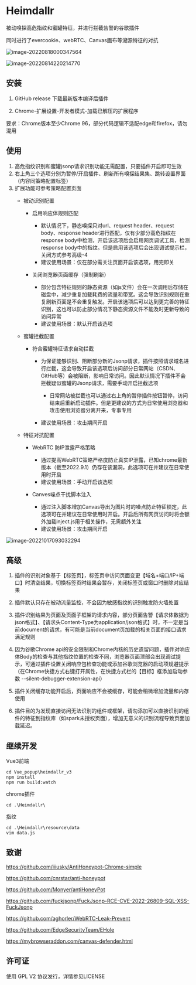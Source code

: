 # Heimdallr

被动嗅探高危指纹和蜜罐特征，并进行拦截告警的谷歌插件

同时进行了evercookie、webRTC、Canvas画布等溯源特征的对抗

![image-20220818000347564](README.assets/image-20220818000347564.png)

![image-20220814220214770](README.assets/image-20220814220214770.png)


## 安装

1. GitHub release 下载最新版本编译后插件

2. Chrome-扩展设置-开发者模式-加载已解压的扩展程序

要求：Chrome版本至少Chrome 96，部分代码逻辑不适配edge和firefox，请勿混用

## 使用

1. 高危指纹识别和蜜罐jsonp请求识别功能无需配置，只要插件开启即可生效
2. 右上角三个选项分别为暂停/开启插件、刷新所有嗅探结果集、跳转设置界面（内容同策略配置标签）
3. 扩展功能可参考策略配置页面
    - 被动识别配置
        - 启用响应体规则匹配
            - 默认情况下，静态嗅探只对url、request header、request body、response header进行匹配，仅有少部分高危指纹在response body中检测，开启该选项后会启用网页调试工具，检测response body中的指纹。但是启用该选项后会出现调试提示栏，关闭方式参考高级-4
            - 建议使用场景：仅在部分需关注页面开启该选项，用完即关

        - 关闭浏览器页面缓存（强制刷新）
            - 部分包含特征规则的静态资源（如js文件）会在一次调用后存储在磁盘中，减少重复加载耗费的流量和带宽。这会导致识别规则在重复刷新页面是不会重复触发。开启该选项后可以达到更完善的特征识别，这也可以防止部分情况下静态资源文件不能及时更新导致的访问异常
            - 建议使用场景：默认开启该选项

    - 蜜罐拦截配置
        - 符合蜜罐特征请求自动拦截
            - 为保证能够识别、阻断部分新的Jsonp请求，插件按照请求域名进行拦截，这会导致开启该选项后访问部分日常网站（CSDN、GitHub等）会被阻断，影响日常访问。因此默认情况下插件不会拦截疑似蜜罐的Jsonp请求，需要手动开启拦截选项
                - 日常网站被拦截也可以通过右上角的暂停插件按钮暂停，访问结束后重新启动插件。但是更建议的方式为日常使用浏览器和攻击使用浏览器分离开来，专事专用

            - 建议使用场景：攻击期间开启

    - 特征对抗配置
        - WebRTC 防IP泄露严格策略
            - 通过提高WebRTC策略严格度防止真实IP泄露，已知chrome最新版本（截至2022.9.1）仍存在该漏洞，此选项可在并建议在日常使用时开启
            - 建议使用场景：手动开启该选项

        - Canves噪点干扰脚本注入
            - 通过注入脚本增加Canvas导出为图片时的噪点防止特征锁定，此选项可在并建议在日常使用时开启。开启后所有网页访问时将会额外加载inject.js用于相关操作，无需额外关注
            - 建议使用场景：攻击期间开启


![image-20221017093032294](README.assets/image-20221017093032294.png)

## 高级

1. 插件的识别对象基于【标签页】，标签页中访问页面变更【域名+端口/IP+端口】时清空结果，切换标签页时结果会暂存，关闭标签页或窗口时删除对应结果

2. 插件默认只存在被动流量监控，不会因为敏感指纹的识别触发防火墙处置

3. 插件识别结果为页面及页面子框架的请求内容，部分页面告警【请求体数据为json格式】、【请求头Content-Type为application/json格式】时，不一定是当前document的请求，有可能是当前document页加载的相关页面的接口请求满足规则

4. 因为谷歌Chrome api的安全限制和Chrome内核的历史遗留问题，插件对响应体Body的检查与其他指纹位置的检查不同，浏览器页面顶部会出现调试提示，可通过插件设置关闭响应包检查功能或添加谷歌浏览器的启动项规避提示（在Chrome快捷方式右键打开属性，在快捷方式栏的【目标】框添加启动参数 --silent-debugger-extension-api）

5. 插件关闭缓存功能开启后，页面响应不会被缓存，可能会稍微增加流量和内存使用

6. 插件目的为发现直接访问无法识别的组件或框架，请勿添加可以直接识别的组件的特征到指纹库（如spark未授权页面），增加无意义的识别流程导致页面加载延迟。

## 继续开发

Vue3前端

```
cd Vue_popup\heimdallr_v3
npm install
npm run build:watch
```

chrome插件

```
cd .\Heimdallr\
```

指纹

```
cd .\Heimdallr\resource\data
vim data.js
```

## 致谢

https://github.com/iiiusky/AntiHoneypot-Chrome-simple

https://github.com/cnrstar/anti-honeypot

https://github.com/Monyer/antiHoneyPot

https://github.com/fuckjsonp/FuckJsonp-RCE-CVE-2022-26809-SQL-XSS-FuckJsonp

https://github.com/aghorler/WebRTC-Leak-Prevent

https://github.com/EdgeSecurityTeam/EHole

https://mybrowseraddon.com/canvas-defender.html

## 许可证

使用 GPL V2 协议发行，详情参见LICENSE
